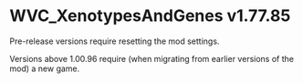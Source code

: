 # WVC_XenotypesAndGenes v1.77.85
 
Pre-release versions require resetting the mod settings.

Versions above 1.00.96 require (when migrating from earlier versions of the mod) a new game.